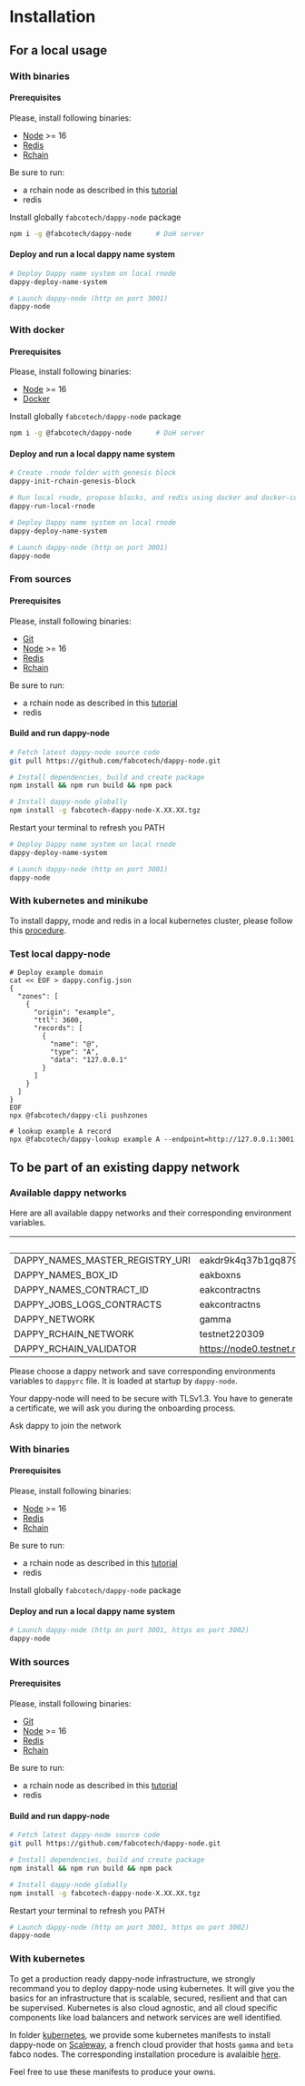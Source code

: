 # Installation

## For a local usage 

### With binaries
#### Prerequisites

Please, install following binaries:
- [Node](https://nodejs.org/) >= 16
- [Redis](https://redis.io/docs/getting-started/#install-redis)
- [Rchain](https://rchain.coop/developer.html)

Be sure to run:
- a rchain node as described in this [tutorial](https://rchain.coop/developer.html)
- redis

Install globally `fabcotech/dappy-node` package 
```sh
npm i -g @fabcotech/dappy-node      # DoH server
```

#### Deploy and run a local dappy name system

```sh
# Deploy Dappy name system on local rnode
dappy-deploy-name-system

# Launch dappy-node (http on port 3001)
dappy-node
```
### With docker

#### Prerequisites

Please, install following binaries:
- [Node](https://nodejs.org/) >= 16
- [Docker](https://docs.docker.com/get-docker/)

Install globally `fabcotech/dappy-node` package 
```sh
npm i -g @fabcotech/dappy-node      # DoH server
```

#### Deploy and run a local dappy name system

```sh
# Create .rnode folder with genesis block
dappy-init-rchain-genesis-block

# Run local rnode, propose blocks, and redis using docker and docker-compose 
dappy-run-local-rnode

# Deploy Dappy name system on local rnode
dappy-deploy-name-system

# Launch dappy-node (http on port 3001)
dappy-node
```

### From sources
#### Prerequisites

Please, install following binaries:
- [Git](https://git-scm.com/book/en/v2/Getting-Started-Installing-Git)
- [Node](https://nodejs.org/) >= 16
- [Redis](https://redis.io/docs/getting-started/#install-redis)
- [Rchain](https://rchain.coop/developer.html)

Be sure to run:
- a rchain node as described in this [tutorial](https://rchain.coop/developer.html)
- redis

#### Build and run dappy-node

```sh
# Fetch latest dappy-node source code
git pull https://github.com/fabcotech/dappy-node.git

# Install dependencies, build and create package
npm install && npm run build && npm pack

# Install dappy-node globally
npm install -g fabcotech-dappy-node-X.XX.XX.tgz
```

Restart your terminal to refresh you PATH
```sh
# Deploy Dappy name system on local rnode
dappy-deploy-name-system

# Launch dappy-node (http on port 3001)
dappy-node
```

### With kubernetes and minikube

To install dappy, rnode and redis in a local kubernetes cluster, please follow this [procedure](/kubernetes/envs/minikube/MINIKUBE.md).

### Test local dappy-node

```
# Deploy example domain
cat << EOF > dappy.config.json
{
  "zones": [
    {
      "origin": "example",
      "ttl": 3600,
      "records": [
        {
          "name": "@",
          "type": "A",
          "data": "127.0.0.1"
        }
      ]
    }
  ]
}
EOF
npx @fabcotech/dappy-cli pushzones 

# lookup example A record
npx @fabcotech/dappy-lookup example A --endpoint=http://127.0.0.1:3001
```

## To be part of an existing dappy network 

### Available dappy networks

Here are all available dappy networks and their corresponding environment variables.

|  | **gamma** | **beta** |
|---|---|---|
| DAPPY_NAMES_MASTER_REGISTRY_URI | eakdr9k4q37b1gq879jwsfq38autx8bm3tjz6wbdw5pjfkwb5got9f |  |
| DAPPY_NAMES_BOX_ID | eakboxns |  |
| DAPPY_NAMES_CONTRACT_ID | eakcontractns |  |
| DAPPY_JOBS_LOGS_CONTRACTS | eakcontractns |  |
| DAPPY_NETWORK | gamma |  |
| DAPPY_RCHAIN_NETWORK | testnet220309 |  |
| DAPPY_RCHAIN_VALIDATOR | https://node0.testnet.rchain.coop |  |

Please choose a dappy network and save corresponding environments variables to `dappyrc` file. It is loaded at startup by `dappy-node`.

Your dappy-node will need to be secure with TLSv1.3.
You have to generate a certificate, we will ask you during the onboarding process.

Ask dappy to join the network

### With binaries

#### Prerequisites

Please, install following binaries:
- [Node](https://nodejs.org/) >= 16
- [Redis](https://redis.io/docs/getting-started/#install-redis)
- [Rchain](https://rchain.coop/developer.html)

Be sure to run:
- a rchain node as described in this [tutorial](https://rchain.coop/developer.html)
- redis

Install globally `fabcotech/dappy-node` package

#### Deploy and run a local dappy name system

```sh
# Launch dappy-node (http on port 3001, https on port 3002)
dappy-node
```

### With sources

#### Prerequisites

Please, install following binaries:
- [Git](https://git-scm.com/book/en/v2/Getting-Started-Installing-Git)
- [Node](https://nodejs.org/) >= 16
- [Redis](https://redis.io/docs/getting-started/#install-redis)
- [Rchain](https://rchain.coop/developer.html)

Be sure to run:
- a rchain node as described in this [tutorial](https://rchain.coop/developer.html)
- redis

#### Build and run dappy-node

```sh
# Fetch latest dappy-node source code
git pull https://github.com/fabcotech/dappy-node.git

# Install dependencies, build and create package
npm install && npm run build && npm pack

# Install dappy-node globally
npm install -g fabcotech-dappy-node-X.XX.XX.tgz
```

Restart your terminal to refresh you PATH
```sh
# Launch dappy-node (http on port 3001, https on port 3002)
dappy-node
```

### With kubernetes

To get a production ready dappy-node infrastructure, we strongly recommand you to deploy dappy-node using kubernetes. It will give you the basics for an infrastructure that is scalable, secured, resilient and that can be supervised.
Kubernetes is also cloud agnostic, and all cloud specific components like load balancers and network services are well identified.

In folder [kubernetes](/kubernetes/), we provide some kubernetes manifests to install dappy-node on [Scaleway](https://www.scaleway.com/), a french cloud provider that hosts `gamma` and `beta` fabco nodes. The corresponding installation procedure is avalaible [here](/kubernetes/KUBERNETES.md).

Feel free to use these manifests to produce your owns.